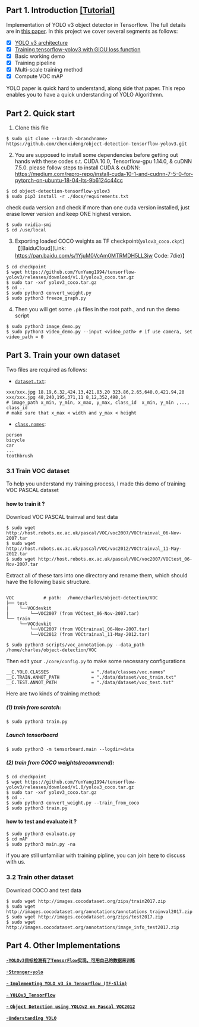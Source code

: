## Part 1. Introduction [[Tutorial]](https://github.com/YunYang1994/ai-notebooks/blob/master/YOLOv3.md)

Implementation of YOLO v3 object detector in Tensorflow. The full details are in [this paper](https://pjreddie.com/media/files/papers/YOLOv3.pdf).  In this project we cover several segments as follows:<br>
- [x] [YOLO v3 architecture](https://github.com/YunYang1994/tensorflow-yolov3/blob/master/core/yolov3.py)
- [x] [Training tensorflow-yolov3 with GIOU loss function](https://giou.stanford.edu/)
- [x] Basic working demo
- [x] Training pipeline
- [x] Multi-scale training method
- [x] Compute VOC mAP

YOLO paper is quick hard to understand, along side that paper. This repo enables you to have a quick understanding of YOLO Algorithmn.


## Part 2. Quick start
1. Clone this file
```bashrc
$ sudo git clone --branch <branchname> https://github.com/chenxideng/object-detection-tensorflow-yolov3.git
```

2.  You are supposed to install some dependencies before getting out hands with these codes s.t. CUDA 10.0, Tensorflow-gpu 1.14.0, & cuDNN 7.5.0. please follow steps to install CUDA & cuDNN: 
https://medium.com/repro-repo/install-cuda-10-1-and-cudnn-7-5-0-for-pytorch-on-ubuntu-18-04-lts-9b6124c44cc
```bashrc
$ cd object-detection-tensorflow-yolov3
$ sudo pip3 install -r ./docs/requirements.txt
```
check cuda version and check if more than one cuda version installed, just erase lower version and keep ONE highest version.
```bashrc
$ sudo nvidia-smi
$ cd /use/local
```

3. Exporting loaded COCO weights as TF checkpoint(`yolov3_coco.ckpt`)【[BaiduCloud](Link: https://pan.baidu.com/s/1YjuM0VcAm0MTRMDH5LL3iw Code: 7die)】
```bashrc
$ cd checkpoint
$ wget https://github.com/YunYang1994/tensorflow-yolov3/releases/download/v1.0/yolov3_coco.tar.gz
$ sudo tar -xvf yolov3_coco.tar.gz
$ cd ..
$ sudo python3 convert_weight.py
$ sudo python3 freeze_graph.py
```
4. Then you will get some `.pb` files in the root path.,  and run the demo script
```bashrc
$ sudo python3 image_demo.py
$ sudo python3 video_demo.py --input <video_path> # if use camera, set video_path = 0
```

## Part 3. Train your own dataset
Two files are required as follows:

- [`dataset.txt`](https://raw.githubusercontent.com/YunYang1994/tensorflow-yolov3/master/data/dataset/voc_train.txt): 

```
xxx/xxx.jpg 18.19,6.32,424.13,421.83,20 323.86,2.65,640.0,421.94,20 
xxx/xxx.jpg 48,240,195,371,11 8,12,352,498,14
# image_path x_min, y_min, x_max, y_max, class_id  x_min, y_min ,..., class_id 
# make sure that x_max < width and y_max < height
```

- [`class.names`](https://github.com/YunYang1994/tensorflow-yolov3/blob/master/data/classes/coco.names):

```
person
bicycle
car
...
toothbrush
```

### 3.1 Train VOC dataset
To help you understand my training process, I made this demo of training VOC PASCAL dataset
#### how to train it ?
Download VOC PASCAL trainval  and test data
```bashrc
$ sudo wget http://host.robots.ox.ac.uk/pascal/VOC/voc2007/VOCtrainval_06-Nov-2007.tar
$ sudo wget http://host.robots.ox.ac.uk/pascal/VOC/voc2012/VOCtrainval_11-May-2012.tar
$ sudo wget http://host.robots.ox.ac.uk/pascal/VOC/voc2007/VOCtest_06-Nov-2007.tar
```
Extract all of these tars into one directory and rename them, which should have the following basic structure.

```bashrc

VOC           # path:  /home/charles/object-detection/VOC
├── test
|    └──VOCdevkit
|        └──VOC2007 (from VOCtest_06-Nov-2007.tar)
└── train
     └──VOCdevkit
         └──VOC2007 (from VOCtrainval_06-Nov-2007.tar)
         └──VOC2012 (from VOCtrainval_11-May-2012.tar)
                     
$ sudo python3 scripts/voc_annotation.py --data_path /home/charles/object-detection/VOC
```
Then edit your `./core/config.py` to make some necessary configurations

```bashrc
__C.YOLO.CLASSES                = "./data/classes/voc.names"
__C.TRAIN.ANNOT_PATH            = "./data/dataset/voc_train.txt"
__C.TEST.ANNOT_PATH             = "./data/dataset/voc_test.txt"
```
Here are two kinds of training method: 

##### (1) train from scratch:

```bashrc
$ sudo python3 train.py
```
##### Launch tensorboard
```bashrc
$ sudo python3 -m tensorboard.main --logdir=data
```
##### (2) train from COCO weights(recommend):

```bashrc
$ cd checkpoint
$ wget https://github.com/YunYang1994/tensorflow-yolov3/releases/download/v1.0/yolov3_coco.tar.gz
$ sudo tar -xvf yolov3_coco.tar.gz
$ cd ..
$ sudo python3 convert_weight.py --train_from_coco
$ sudo python3 train.py
```

#### how to test and evaluate it ?
```
$ sudo python3 evaluate.py
$ cd mAP
$ sudo python3 main.py -na
```
if you are still unfamiliar with training pipline, you can join [here](https://github.com/YunYang1994/tensorflow-yolov3/issues/39) to discuss with us.

### 3.2 Train other dataset
Download COCO and test data
```
$ sudo wget http://images.cocodataset.org/zips/train2017.zip
$ sudo wget http://images.cocodataset.org/annotations/annotations_trainval2017.zip
$ sudo wget http://images.cocodataset.org/zips/test2017.zip
$ sudo wget http://images.cocodataset.org/annotations/image_info_test2017.zip 
```

## Part 4. Other Implementations

[-**`YOLOv3目标检测有了TensorFlow实现，可用自己的数据来训练`**](https://mp.weixin.qq.com/s/cq7g1-4oFTftLbmKcpi_aQ)<br>

[-**`Stronger-yolo`**](https://github.com/Stinky-Tofu/Stronger-yolo)<br>

[- **`Implementing YOLO v3 in Tensorflow (TF-Slim)`**](https://itnext.io/implementing-yolo-v3-in-tensorflow-tf-slim-c3c55ff59dbe)

[- **`YOLOv3_TensorFlow`**](https://github.com/wizyoung/YOLOv3_TensorFlow)

[- **`Object Detection using YOLOv2 on Pascal VOC2012`**](https://fairyonice.github.io/Part_1_Object_Detection_with_Yolo_for_VOC_2014_data_anchor_box_clustering.html)

[-**`Understanding YOLO`**](https://hackernoon.com/understanding-yolo-f5a74bbc7967)

